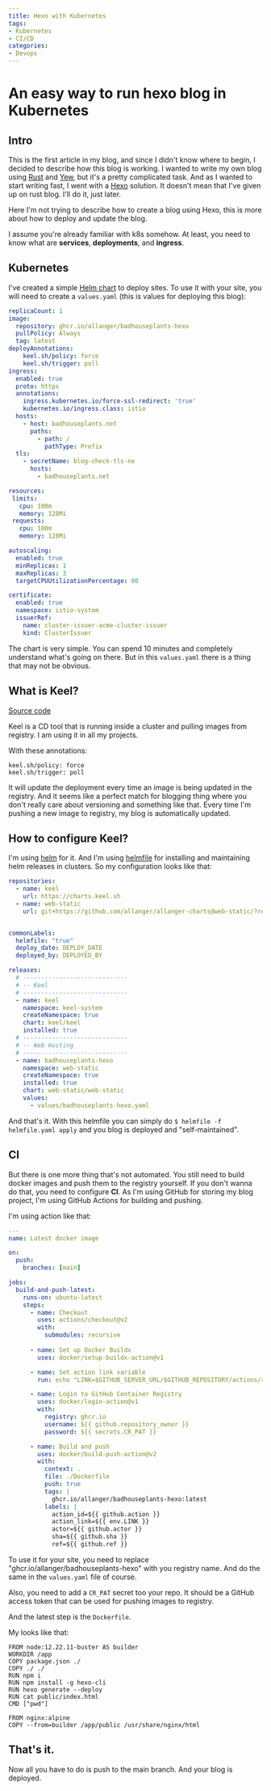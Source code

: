 ```yaml
---
title: Hexo with Kubernetes
tags:
- Kubernetes
- CI/CD
categories: 
- Devops
---
```


# An easy way to run hexo blog in Kubernetes


## Intro

This is the first article in my blog, and since I didn't know where to begin, I decided to describe how this blog is working. 
I wanted to write my own blog using [Rust](https://www.rust-lang.org/) and [Yew](https://yew.rs/), but it's a pretty complicated task. And as I wanted to start writing fast, I went with a [Hexo](https://hexo.io/) solution. It doesn't mean that I've given up on rust blog. I'll do it, just later. 

Here I'm not trying to describe how to create a blog using Hexo, this is more about how to deploy and update the blog.

I assume you're already familiar with k8s somehow. At least, you need to know what are **services**, **deployments**, and **ingress**. 
## Kubernetes

I've created a simple [Helm chart](https://github.com/allanger/allanger-charts/tree/main/web-static) to deploy sites. To use it with your site, you will need to create a `values.yaml` (this is values for deploying this blog):
```YAML
replicaCount: 1
image:
  repository: ghcr.io/allanger/badhouseplants-hexo
  pullPolicy: Always
  tag: latest
deployAnnotations: 
    keel.sh/policy: force
    keel.sh/trigger: poll
ingress:
  enabled: true
  proto: https
  annotations: 
    ingress.kubernetes.io/force-ssl-redirect: 'true'
    kubernetes.io/ingress.class: istio
  hosts:
    - host: badhouseplants.net
      paths:
        - path: /
          pathType: Prefix
  tls: 
    - secretName: blog-check-tls-ne
      hosts:
        - badhouseplants.net

resources: 
 limits:
   cpu: 100m
   memory: 128Mi
 requests:
   cpu: 100m
   memory: 128Mi

autoscaling:
  enabled: true
  minReplicas: 1
  maxReplicas: 3
  targetCPUUtilizationPercentage: 80

certificate:
  enabled: true
  namespace: istio-system
  issuerRef: 
    name: cluster-issuer-acme-cluster-issuer
    kind: ClusterIssuer 

```


The chart is very simple. You can spend 10 minutes and completely understand what's going on there. But in this `values.yaml` there is a thing that may not be obvious. 

## What is Keel?

[Source code](https://github.com/keel-hq/keel)

Keel is a CD tool that is running inside a cluster and pulling images from registry. I am using it in all my projects. 

With these annotations:
```
keel.sh/policy: force
keel.sh/trigger: poll
```
It will update the deployment every time an image is being updated in the registry. And it seems like a perfect match for blogging thing where you don't really care about versioning and something like that. Every time I'm pushing a new image to registry, my blog is automatically updated.

## How to configure Keel?

I'm using [helm](https://helm.sh/) for it. And I'm using [helmfile](https://github.com/roboll/helmfile) for installing and maintaining helm releases in clusters. So my configuration looks like that:
```yaml
repositories:
  - name: keel
    url: https://charts.keel.sh
  - name: web-static
    url: git+https://github.com/allanger/allanger-charts@web-static/?ref=main


commonLabels:
  helmfile: "true"
  deploy_date: DEPLOY_DATE
  deployed_by: DEPLOYED_BY

releases:
  # -----------------------------
  # -- Keel
  # -----------------------------
  - name: keel
    namespace: keel-system
    createNamespace: true
    chart: keel/keel
    installed: true
  # -----------------------------
  # -- Web Hosting
  # -----------------------------
  - name: badhouseplants-hexo
    namespace: web-static
    createNamespace: true
    installed: true
    chart: web-static/web-static
    values: 
      - values/badhouseplants-hexo.yaml
```

And that's it. With this helmfile you can simply do `$ helmfile -f helmfile.yaml apply` and you blog is deployed and "self-maintained".

## CI 

But there is one more thing that's not automated. You still need to build docker images and push them to the registry yourself. 
If you don't wanna do that, you need to configure **CI**. As I'm using GitHub for storing my blog project, I'm using GitHub Actions for building and pushing.

I'm using action like that:
```YAML
---
name: Latest docker image

on:
  push:
    branches: [main]

jobs:
  build-and-push-latest:
    runs-on: ubuntu-latest
    steps:
      - name: Checkout
        uses: actions/checkout@v2
        with:
          submodules: recursive
      
      - name: Set up Docker Buildx
        uses: docker/setup-buildx-action@v1

      - name: Set action link variable
        run: echo "LINK=$GITHUB_SERVER_URL/$GITHUB_REPOSITORY/actions/runs/$GITHUB_RUN_ID" >> $GITHUB_ENV

      - name: Login to GitHub Container Registry
        uses: docker/login-action@v1
        with:
          registry: ghcr.io
          username: ${{ github.repository_owner }}
          password: ${{ secrets.CR_PAT }}

      - name: Build and push
        uses: docker/build-push-action@v2
        with:
          context: .
          file: ./Dockerfile
          push: true
          tags: |
            ghcr.io/allanger/badhouseplants-hexo:latest
          labels: |
            action_id=${{ github.action }}
            action_link=${{ env.LINK }}
            actor=${{ github.actor }}
            sha=${{ github.sha }}
            ref=${{ github.ref }}
```

To use it for your site, you need to replace "ghcr.io/allanger/badhouseplants-hexo" with you registry name. And do the same in the `values.yaml` file of course. 

Also, you need to add a `CR_PAT` secret too your repo. It should be a GitHub access token that can be used for pushing images to registry. 

And the latest step is the `Dockerfile`.

My looks like that:
```Docker
FROM node:12.22.11-buster AS builder
WORKDIR /app
COPY package.json ./
COPY ./ ./
RUN npm i
RUN npm install -g hexo-cli
RUN hexo generate --deploy
RUN cat public/index.html
CMD ["pwd"]

FROM nginx:alpine
COPY --from=builder /app/public /usr/share/nginx/html
```

## That's it. 
Now all you have to do is push to the main branch. And your blog is deployed. 